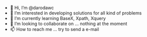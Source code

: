 - 👋 Hi, I’m @darodawc
- 👀 I’m interested in developing solutions for all kind of problems
- 🌱 I’m currently learning BaseX, Xpath, Xquery
- 💞️ I’m looking to collaborate on ... nothing at the moment
- 📫 How to reach me ... try to send a e-mail

<!---
darodawc/darodawc is a ✨ special ✨ repository because its `README.md` (this file) appears on your GitHub profile.
You can click the Preview link to take a look at your changes.
--->
